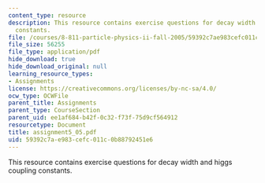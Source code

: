 ```yaml
---
content_type: resource
description: This resource contains exercise questions for decay width and higgs coupling
  constants.
file: /courses/8-811-particle-physics-ii-fall-2005/59392c7ae983cefc011c0b88792451e6_assignment5_05.pdf
file_size: 56255
file_type: application/pdf
hide_download: true
hide_download_original: null
learning_resource_types:
- Assignments
license: https://creativecommons.org/licenses/by-nc-sa/4.0/
ocw_type: OCWFile
parent_title: Assignments
parent_type: CourseSection
parent_uid: ee1af684-b42f-0c32-f73f-75d9cf564912
resourcetype: Document
title: assignment5_05.pdf
uid: 59392c7a-e983-cefc-011c-0b88792451e6
---
```

This resource contains exercise questions for decay width and higgs coupling constants.